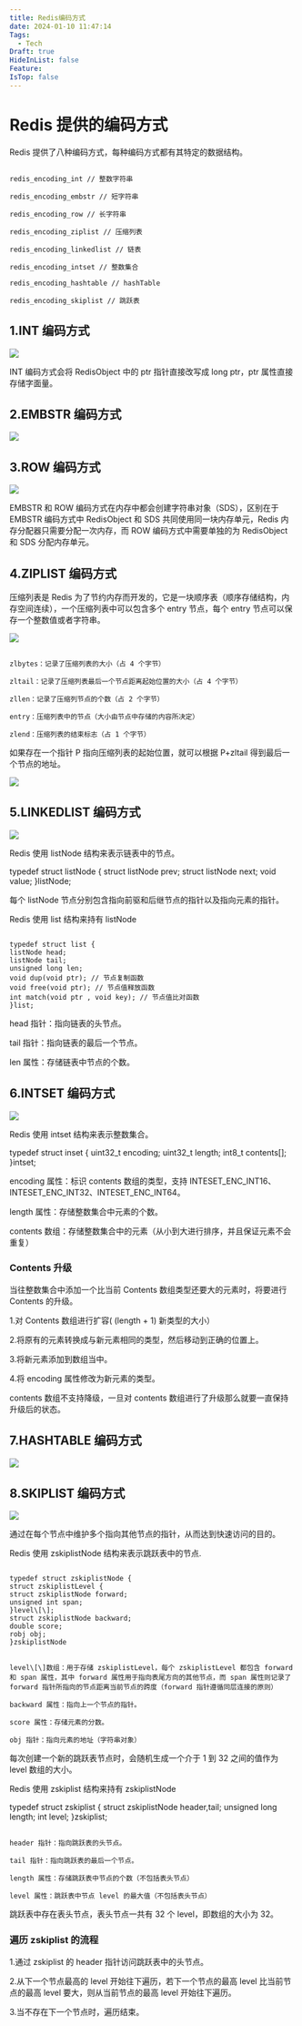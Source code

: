 ```yaml
---
title: Redis编码方式
date: 2024-01-10 11:47:14
Tags:
  - Tech
Draft: true
HideInList: false
Feature: 
IsTop: false
---
```


# Redis 提供的编码方式

Redis 提供了八种编码方式，每种编码方式都有其特定的数据结构。

```

redis_encoding_int // 整数字符串

redis_encoding_embstr // 短字符串

redis_encoding_row // 长字符串

redis_encoding_ziplist // 压缩列表

redis_encoding_linkedlist // 链表

redis_encoding_intset // 整数集合

redis_encoding_hashtable // hashTable

redis_encoding_skiplist // 跳跃表

```

## 1.INT 编码方式

![](https://bestkxt.oss-cn-guangzhou.aliyuncs.com/img/202401101131626.png)

INT 编码方式会将 RedisObject 中的 ptr 指针直接改写成 long ptr，ptr 属性直接存储字面量。

## 2.EMBSTR 编码方式

![](https://bestkxt.oss-cn-guangzhou.aliyuncs.com/img/202401101131627.png)

## 3.ROW 编码方式

![](https://bestkxt.oss-cn-guangzhou.aliyuncs.com/img/202401101131628.png)

EMBSTR 和 ROW 编码方式在内存中都会创建字符串对象（SDS），区别在于 EMBSTR 编码方式中 RedisObject 和 SDS 共同使用同一块内存单元，Redis 内存分配器只需要分配一次内存，而 ROW 编码方式中需要单独的为 RedisObject 和 SDS 分配内存单元。

## 4.ZIPLIST 编码方式

压缩列表是 Redis 为了节约内存而开发的，它是一块顺序表（顺序存储结构，内存空间连续），一个压缩列表中可以包含多个 entry 节点，每个 entry 节点可以保存一个整数值或者字符串。

![](https://bestkxt.oss-cn-guangzhou.aliyuncs.com/img/202401101131629.png)

```

zlbytes：记录了压缩列表的大小（占 4 个字节）

zltail：记录了压缩列表最后一个节点距离起始位置的大小（占 4 个字节）

zllen：记录了压缩列节点的个数（占 2 个字节）

entry：压缩列表中的节点（大小由节点中存储的内容所决定）

zlend：压缩列表的结束标志（占 1 个字节）

```

如果存在一个指针 P 指向压缩列表的起始位置，就可以根据 P+zltail 得到最后一个节点的地址。

![](https://bestkxt.oss-cn-guangzhou.aliyuncs.com/img/202401101131630.png)

## 5.LINKEDLIST 编码方式

![](https://bestkxt.oss-cn-guangzhou.aliyuncs.com/img/202401101131631.png)

Redis 使用 listNode 结构来表示链表中的节点。

typedef struct listNode {
struct listNode prev;
struct listNode next;
void value;
}listNode;

每个 listNode 节点分别包含指向前驱和后继节点的指针以及指向元素的指针。

Redis 使用 list 结构来持有 listNode

```

typedef struct list {
listNode head;
listNode tail;
unsigned long len;
void dup(void ptr); // 节点复制函数
void free(void ptr); // 节点值释放函数
int match(void ptr , void key); // 节点值比对函数
}list;

```

head 指针：指向链表的头节点。

tail 指针：指向链表的最后一个节点。

len 属性：存储链表中节点的个数。

## 6.INTSET 编码方式

![](https://bestkxt.oss-cn-guangzhou.aliyuncs.com/img/202401101131632.png)

Redis 使用 intset 结构来表示整数集合。

typedef struct inset {
uint32_t encoding;
uint32_t length;
int8_t contents\[\];
}intset;

encoding 属性：标识 contents 数组的类型，支持 INTESET_ENC_INT16、INTESET_ENC_INT32、INTESET_ENC_INT64。

length 属性：存储整数集合中元素的个数。

contents 数组：存储整数集合中的元素（从小到大进行排序，并且保证元素不会重复）

### Contents 升级

当往整数集合中添加一个比当前 Contents 数组类型还要大的元素时，将要进行 Contents 的升级。

1.对 Contents 数组进行扩容( (length + 1) 新类型的大小）

2.将原有的元素转换成与新元素相同的类型，然后移动到正确的位置上。

3.将新元素添加到数组当中。

4.将 encoding 属性修改为新元素的类型。

contents 数组不支持降级，一旦对 contents 数组进行了升级那么就要一直保持升级后的状态。

## 7.HASHTABLE 编码方式

![](https://bestkxt.oss-cn-guangzhou.aliyuncs.com/img/202401101131625.png)

## 8.SKIPLIST 编码方式

![](https://bestkxt.oss-cn-guangzhou.aliyuncs.com/img/202401101131634.png)

通过在每个节点中维护多个指向其他节点的指针，从而达到快速访问的目的。

Redis 使用 zskiplistNode 结构来表示跳跃表中的节点.

```

typedef struct zskiplistNode {
struct zskiplistLevel {
struct zskiplistNode forward;
unsigned int span;
}level\[\];
struct zskiplistNode backward;
double score;
robj obj;
}zskiplistNode

```

```

level\[\]数组：用于存储 zskiplistLevel，每个 zskiplistLevel 都包含 forward 和 span 属性，其中 forward 属性用于指向表尾方向的其他节点，而 span 属性则记录了 forward 指针所指向的节点距离当前节点的跨度（forward 指针遵循同层连接的原则）

backward 属性：指向上一个节点的指针。

score 属性：存储元素的分数。

obj 指针：指向元素的地址（字符串对象）

```

每次创建一个新的跳跃表节点时，会随机生成一个介于 1 到 32 之间的值作为 level 数组的大小。

Redis 使用 zskiplist 结构来持有 zskiplistNode

typedef struct zskiplist {
struct zskiplistNode header,tail;
unsigned long length;
int level;
}zskiplist;

```

header 指针：指向跳跃表的头节点。

tail 指针：指向跳跃表的最后一个节点。

length 属性：存储跳跃表中节点的个数（不包括表头节点）

level 属性：跳跃表中节点 level 的最大值（不包括表头节点）

```

跳跃表中存在表头节点，表头节点一共有 32 个 level，即数组的大小为 32。

### 遍历 zskiplist 的流程

1.通过 zskiplist 的 header 指针访问跳跃表中的头节点。

2.从下一个节点最高的 level 开始往下遍历，若下一个节点的最高 level 比当前节点的最高 level 要大，则从当前节点的最高 level 开始往下遍历。

3.当不存在下一个节点时，遍历结束。
